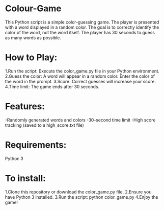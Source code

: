 # Colour-Game
This Python script is a simple color-guessing game. The player is presented with a word displayed in a random color. The goal is to correctly identify the color of the word, not the word itself. The player has 30 seconds to guess as many words as possible.

# How to Play:
1.Run the script: Execute the color_game.py file in your Python environment.
2.Guess the color: A word will appear in a random color. Enter the color of the word in the prompt.
3.Score: Correct guesses will increase your score.
4.Time limit: The game ends after 30 seconds.

# Features:
-Randomly generated words and colors
-30-second time limit
-High score tracking (saved to a high_score.txt file)

# Requirements:
Python 3

# To install:
1.Clone this repository or download the color_game.py file.
2.Ensure you have Python 3 installed.
3.Run the script: python color_game.py
4.Enjoy the game!
